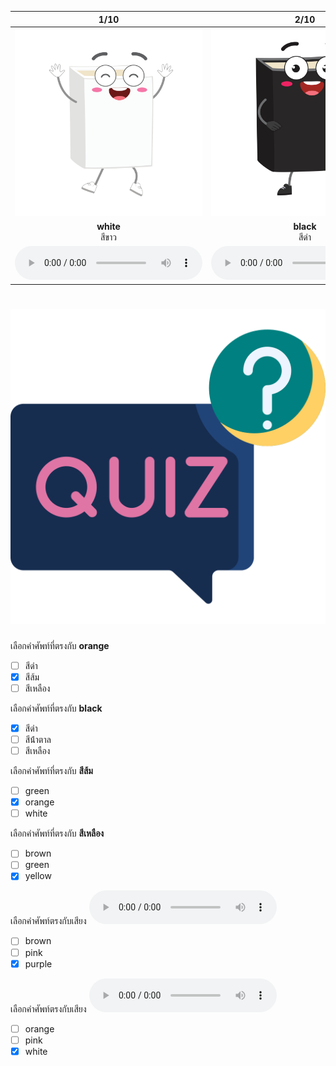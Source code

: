 <div class="carrousel">


|1/10|2/10|3/10|4/10|5/10|6/10|7/10|8/10|9/10|10/10|
| :----: | :----: | :----: | :----: | :----: | :----: | :----: | :----: | :----: | :----: |
|![](/media/img/colors/white.svg)|![](/media/img/colors/black.svg)|![](/media/img/colors/blue.svg)|![](/media/img/colors/green.svg)|![](/media/img/colors/pink.svg)|![](/media/img/colors/red.svg)|![](/media/img/colors/orange.svg)|![](/media/img/colors/brown.svg)|![](/media/img/colors/yellow.svg)|![](/media/img/colors/purple.svg)|
|**white**<br>สีขาว|**black**<br>สีดํา|**blue**<br>สีน้ําเงิน|**green**<br>สีเขียว|**pink**<br>สีชมพู|**red**<br>สีแดง|**orange**<br>สีส้ม|**brown**<br>สีน้ําตาล|**yellow**<br>สีเหลือง|**purple**<br>สีม่วง|
|![](/media/audio/white.mp3)|![](/media/audio/black.mp3)|![](/media/audio/blue.mp3)|![](/media/audio/green.mp3)|![](/media/audio/pink.mp3)|![](/media/audio/red.mp3)|![](/media/audio/orange.mp3)|![](/media/audio/brown.mp3)|![](/media/audio/yellow.mp3)|![](/media/audio/purple.mp3)|

</div>



# ![icon](/media/icons/quiz.svg) 


 เลือกคำศัพท์ที่ตรงกับ **orange**
 - [ ] สีดํา
 - [x] สีส้ม
 - [ ] สีเหลือง

 เลือกคำศัพท์ที่ตรงกับ **black**
 - [x] สีดํา
 - [ ] สีน้ําตาล
 - [ ] สีเหลือง

 เลือกคำศัพท์ที่ตรงกับ **สีส้ม**
 - [ ] green
 - [x] orange
 - [ ] white

 เลือกคำศัพท์ที่ตรงกับ **สีเหลือง**
 - [ ] brown
 - [ ] green
 - [x] yellow

 เลือกคำศัพท์ตรงกับเสียง ![](/media/audio/purple.mp3) 
 - [ ] brown
 - [ ] pink
 - [x] purple

 เลือกคำศัพท์ตรงกับเสียง ![](/media/audio/white.mp3) 
 - [ ] orange
 - [ ] pink
 - [x] white
